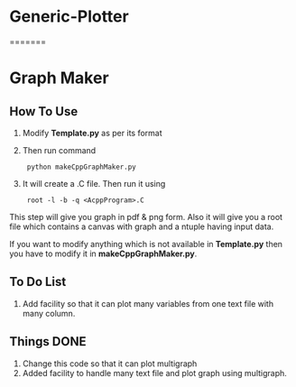 # Generic-Plotter
=======
# Graph Maker

## How To Use
1. Modify **Template.py** as per its format
2. Then run command
	
		python makeCppGraphMaker.py

3. It will create a <AcppProgram>.C file. Then run it using

		root -l -b -q <AcppProgram>.C

This step will give you graph in pdf & png form. Also it will give you a root file which contains a canvas with graph and a ntuple having input data.

If you want to modify anything which is not available in **Template.py** then you have to modify it in **makeCppGraphMaker.py**.

## To Do List
1. Add facility so that it can plot many variables from one text file with many column.

## Things DONE
1. Change this code so that it can plot multigraph
2. Added facility to handle many text file and plot graph using multigraph.
